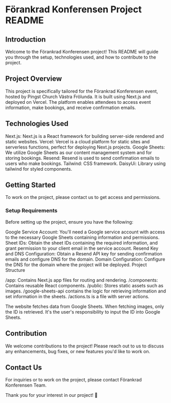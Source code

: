 # Förankrad Konferensen Project README

## Introduction

Welcome to the Förankrad Konferensen project! This README will guide you through the setup, technologies used, and how to contribute to the project.

## Project Overview

This project is specifically tailored for the Förankrad Konferensen event, hosted by Pingst Church Västra Frölunda. It is built using Next.js and deployed on Vercel. The platform enables attendees to access event information, make bookings, and receive confirmation emails.

## Technologies Used

Next.js: Next.js is a React framework for building server-side rendered and static websites.
Vercel: Vercel is a cloud platform for static sites and serverless functions, perfect for deploying Next.js projects.
Google Sheets: We utilize Google Sheets as our content management system and for storing bookings.
Resend: Resend is used to send confirmation emails to users who make bookings.
Tailwind: CSS framework. 
DaisyUi: Library using tailwind for styled components.

## Getting Started

To work on the project, please contact us to get access and permissions.

### Setup Requirements
Before setting up the project, ensure you have the following:

Google Service Account: You'll need a Google service account with access to the necessary Google Sheets containing information and permissions.
Sheet IDs: Obtain the sheet IDs containing the required information, and grant permission to your client email in the service account.
Resend Key and DNS Configuration: Obtain a Resend API key for sending confirmation emails and configure DNS for the domain.
Domain Configuration: Configure the DNS for the domain where the project will be deployed.
Project Structure

/app: Contains Next.js app files for routing and rendering.
/components: Contains reusable React components.
/public: Stores static assets such as images.
/google-sheets-api contains the logic for retrieving information and set information in the sheets.
/actions.ts is a file with server actions.

The website fetches data from Google Sheets. When fetching images, only the ID is retrieved. It's the user's responsibility to input the ID into Google Sheets.

## Contribution

We welcome contributions to the project! Please reach out to us to discuss any enhancements, bug fixes, or new features you'd like to work on.

## Contact Us

For inquiries or to work on the project, please contact Förankrad Konferensen Team.

Thank you for your interest in our project! 🙏